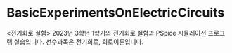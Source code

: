 # BasicExperimentsOnElectricCircuits
<전기회로 실험> 2023년 3학년 1학기의 전기회로 실험과 PSpice 시뮬레이션 프로그램 실습입니다. 선수과목은 전기회로, 회로이론입니다.
